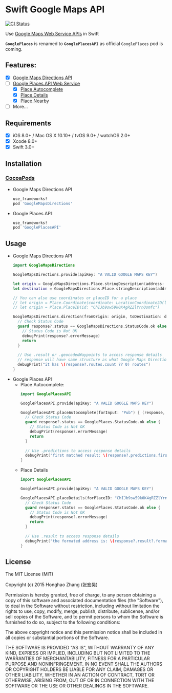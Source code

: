 # Swift Google Maps API

[![CI Status](https://travis-ci.org/honghaoz/Swift-Google-Maps-API.svg)](https://travis-ci.org/honghaoz/Swift-Google-Maps-API)

Use [Google Maps Web Service APIs](https://developers.google.com/maps/get-started/#web-service-apis) in Swift

**`GooglePlaces`** is renamed to **`GooglePlacesAPI`** as official `GooglePlaces` pod is coming.

## Features:
- [x] [Google Maps Directions API](https://developers.google.com/maps/documentation/directions/)
- [ ] [Google Places API Web Service](https://developers.google.com/places/web-service/)
  - [x] [Place Autocomplete](https://developers.google.com/places/web-service/autocomplete)
  - [x] [Place Details](https://developers.google.com/places/web-service/details)
  - [x] [Place Nearby](https://developers.google.com/places/web-service/search)
- [ ] More...

## Requirements
- [x] iOS 8.0+ / Mac OS X 10.10+ / tvOS 9.0+ / watchOS 2.0+
- [x] Xcode 8.0+
- [x] Swift 3.0+

## Installation

### [CocoaPods](http://cocoapods.org)
- Google Maps Directions API

  ```ruby
  use_frameworks!
  pod 'GoogleMapsDirections'
  ```
- Google Places API

  ```ruby
  use_frameworks!
  pod 'GooglePlacesAPI'
  ```
  
## Usage
- Google Maps Directions API
  ```swift
  import GoogleMapsDirections
  
  GoogleMapsDirections.provide(apiKey: "A VALID GOOGLE MAPS KEY")
  
  let origin = GoogleMapsDirections.Place.stringDescription(address: "Davis Center, Waterloo, Canada")
  let destination = GoogleMapsDirections.Place.stringDescription(address: "Conestoga Mall, Waterloo, Canada")
  
  // You can also use coordinates or placeID for a place
  // let origin = Place.Coordinate(coordinate: LocationCoordinate2D(latitude: 43.4697354, longitude: -80.5397377))
  // let origin = Place.PlaceID(id: "ChIJb9sw59k0K4gRZZlYrnOomfc")
  
  GoogleMapsDirections.direction(fromOrigin: origin, toDestination: destination) { (response, error) -> Void in
    // Check Status Code
    guard response?.status == GoogleMapsDirections.StatusCode.ok else {
      // Status Code is Not OK
      debugPrint(response?.errorMessage)
      return
    }
    
    // Use .result or .geocodedWaypoints to access response details
    // response will have same structure as what Google Maps Directions API returns
    debugPrint("it has \(response?.routes.count ?? 0) routes")
  }
  ```
- Google Places API
  - Place Autocomplete:
    ```swift
    import GooglePlacesAPI
    
    GooglePlacesAPI.provide(apiKey: "A VALID GOOGLE MAPS KEY")
    
    GooglePlacesAPI.placeAutocomplete(forInput: "Pub") { (response, error) -> Void in
      // Check Status Code
      guard response?.status == GooglePlaces.StatusCode.ok else {
        // Status Code is Not OK
        debugPrint(response?.errorMessage)
        return
      }
      
      // Use .predictions to access response details
      debugPrint("first matched result: \(response?.predictions.first?.description)")
    }
    
    ```
  - Place Details
    ```swift
    import GooglePlacesAPI
    
    GooglePlacesAPI.provide(apiKey: "A VALID GOOGLE MAPS KEY")
    
    GooglePlacesAPI.placeDetails(forPlaceID: "ChIJb9sw59k0K4gRZZlYrnOomfc") { (response, error) -> Void in
      // Check Status Code
      guard response?.status == GooglePlaces.StatusCode.ok else {
        // Status Code is Not OK
        debugPrint(response?.errorMessage)
        return
      }
      
      // Use .result to access response details
      debugPrint("the formated address is: \(response?.result?.formattedAddress)")
    }
    ```

## License

The MIT License (MIT)

Copyright (c) 2015 Honghao Zhang (张宏昊)

Permission is hereby granted, free of charge, to any person obtaining a copy
of this software and associated documentation files (the "Software"), to deal
in the Software without restriction, including without limitation the rights
to use, copy, modify, merge, publish, distribute, sublicense, and/or sell
copies of the Software, and to permit persons to whom the Software is
furnished to do so, subject to the following conditions:

The above copyright notice and this permission notice shall be included in all
copies or substantial portions of the Software.

THE SOFTWARE IS PROVIDED "AS IS", WITHOUT WARRANTY OF ANY KIND, EXPRESS OR
IMPLIED, INCLUDING BUT NOT LIMITED TO THE WARRANTIES OF MERCHANTABILITY,
FITNESS FOR A PARTICULAR PURPOSE AND NONINFRINGEMENT. IN NO EVENT SHALL THE
AUTHORS OR COPYRIGHT HOLDERS BE LIABLE FOR ANY CLAIM, DAMAGES OR OTHER
LIABILITY, WHETHER IN AN ACTION OF CONTRACT, TORT OR OTHERWISE, ARISING FROM,
OUT OF OR IN CONNECTION WITH THE SOFTWARE OR THE USE OR OTHER DEALINGS IN THE
SOFTWARE.
